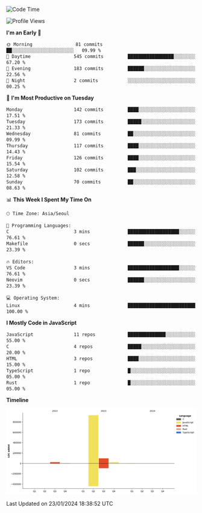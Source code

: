 <!--START_SECTION:waka-->
![Code Time](http://img.shields.io/badge/Code%20Time-40%20hrs%2051%20mins-blue)

![Profile Views](http://img.shields.io/badge/Profile%20Views-0-blue)

**I'm an Early 🐤** 

```text
🌞 Morning                81 commits          ██░░░░░░░░░░░░░░░░░░░░░░░   09.99 % 
🌆 Daytime                545 commits         █████████████████░░░░░░░░   67.20 % 
🌃 Evening                183 commits         ██████░░░░░░░░░░░░░░░░░░░   22.56 % 
🌙 Night                  2 commits           ░░░░░░░░░░░░░░░░░░░░░░░░░   00.25 % 
```
📅 **I'm Most Productive on Tuesday** 

```text
Monday                   142 commits         ████░░░░░░░░░░░░░░░░░░░░░   17.51 % 
Tuesday                  173 commits         █████░░░░░░░░░░░░░░░░░░░░   21.33 % 
Wednesday                81 commits          ██░░░░░░░░░░░░░░░░░░░░░░░   09.99 % 
Thursday                 117 commits         ████░░░░░░░░░░░░░░░░░░░░░   14.43 % 
Friday                   126 commits         ████░░░░░░░░░░░░░░░░░░░░░   15.54 % 
Saturday                 102 commits         ███░░░░░░░░░░░░░░░░░░░░░░   12.58 % 
Sunday                   70 commits          ██░░░░░░░░░░░░░░░░░░░░░░░   08.63 % 
```


📊 **This Week I Spent My Time On** 

```text
🕑︎ Time Zone: Asia/Seoul

💬 Programming Languages: 
C                        3 mins              ███████████████████░░░░░░   76.61 % 
Makefile                 0 secs              ██████░░░░░░░░░░░░░░░░░░░   23.39 % 

🔥 Editors: 
VS Code                  3 mins              ███████████████████░░░░░░   76.61 % 
Neovim                   0 secs              ██████░░░░░░░░░░░░░░░░░░░   23.39 % 

💻 Operating System: 
Linux                    4 mins              █████████████████████████   100.00 % 
```

**I Mostly Code in JavaScript** 

```text
JavaScript               11 repos            ██████████████░░░░░░░░░░░   55.00 % 
C                        4 repos             █████░░░░░░░░░░░░░░░░░░░░   20.00 % 
HTML                     3 repos             ████░░░░░░░░░░░░░░░░░░░░░   15.00 % 
TypeScript               1 repo              █░░░░░░░░░░░░░░░░░░░░░░░░   05.00 % 
Rust                     1 repo              █░░░░░░░░░░░░░░░░░░░░░░░░   05.00 % 
```



**Timeline**

![Lines of Code chart](https://raw.githubusercontent.com/project-dy/project-dy/main/assets/bar_graph.png)


 Last Updated on 23/01/2024 18:38:52 UTC
<!--END_SECTION:waka-->

